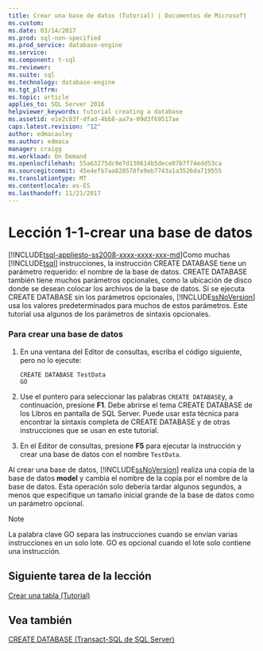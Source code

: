```yaml
---
title: Crear una base de datos (Tutorial) | Documentos de Microsoft
ms.custom: 
ms.date: 03/14/2017
ms.prod: sql-non-specified
ms.prod_service: database-engine
ms.service: 
ms.component: t-sql
ms.reviewer: 
ms.suite: sql
ms.technology: database-engine
ms.tgt_pltfrm: 
ms.topic: article
applies_to: SQL Server 2016
helpviewer_keywords: tutorial creating a database
ms.assetid: e1e2c83f-dfad-4bb8-aa7a-09d3f69517ae
caps.latest.revision: "12"
author: edmacauley
ms.author: edmaca
manager: craigg
ms.workload: On Demand
ms.openlocfilehash: 55a63275dc9e7d130614b5dece07b7f74edd53ca
ms.sourcegitcommit: 45e4efb7aa828578fe9eb7743a1a3526da719555
ms.translationtype: MT
ms.contentlocale: es-ES
ms.lasthandoff: 11/21/2017
---
```

# <a name="lesson-1-1---creating-a-database"></a>Lección 1-1-crear una base de datos
[!INCLUDE[tsql-appliesto-ss2008-xxxx-xxxx-xxx-md](../includes/tsql-appliesto-ss2008-xxxx-xxxx-xxx-md.md)]Como muchas [!INCLUDE[tsql](../includes/tsql-md.md)] instrucciones, la instrucción CREATE DATABASE tiene un parámetro requerido: el nombre de la base de datos. CREATE DATABASE también tiene muchos parámetros opcionales, como la ubicación de disco donde se desean colocar los archivos de la base de datos. Si se ejecuta CREATE DATABASE sin los parámetros opcionales, [!INCLUDE[ssNoVersion](../includes/ssnoversion-md.md)] usa los valores predeterminados para muchos de estos parámetros. Este tutorial usa algunos de los parámetros de sintaxis opcionales.  
  
### <a name="to-create-a-database"></a>Para crear una base de datos  
  
1.  En una ventana del Editor de consultas, escriba el código siguiente, pero no lo ejecute:  
  
    ```  
    CREATE DATABASE TestData  
    GO  
    ```  
  
2.  Use el puntero para seleccionar las palabras `CREATE DATABASE`y, a continuación, presione **F1**. Debe abrirse el tema CREATE DATABASE de los Libros en pantalla de SQL Server. Puede usar esta técnica para encontrar la sintaxis completa de CREATE DATABASE y de otras instrucciones que se usan en este tutorial.  
  
3.  En el Editor de consultas, presione **F5** para ejecutar la instrucción y crear una base de datos con el nombre `TestData`.  
  
Al crear una base de datos, [!INCLUDE[ssNoVersion](../includes/ssnoversion-md.md)] realiza una copia de la base de datos **model** y cambia el nombre de la copia por el nombre de la base de datos. Esta operación solo debería tardar algunos segundos, a menos que especifique un tamaño inicial grande de la base de datos como un parámetro opcional.  
  
> [!NOTE]  
> La palabra clave GO separa las instrucciones cuando se envían varias instrucciones en un solo lote. GO es opcional cuando el lote solo contiene una instrucción.  
  
## <a name="next-task-in-lesson"></a>Siguiente tarea de la lección  
[Crear una tabla &#40;Tutorial&#41;](../t-sql/lesson-1-2-creating-a-table.md)  
  
## <a name="see-also"></a>Vea también  
[CREATE DATABASE &#40;Transact-SQL de SQL Server&#41;](../t-sql/statements/create-database-sql-server-transact-sql.md)  
  
  
  
